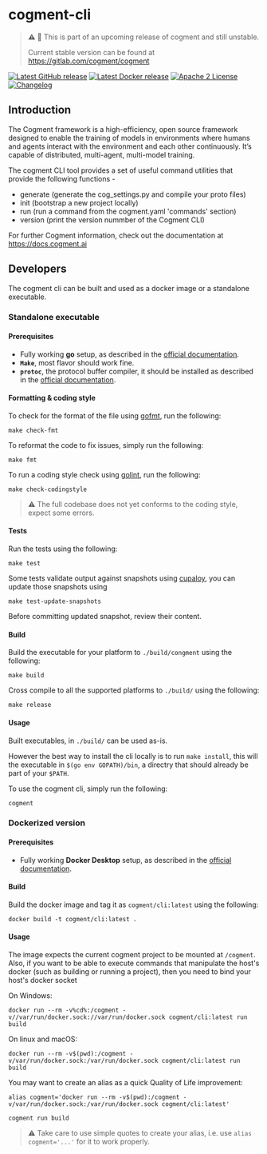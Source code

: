 # cogment-cli

> ⚠️ 🚧 This is part of an upcoming release of cogment and still unstable.
>
> Current stable version can be found at <https://gitlab.com/cogment/cogment>

[![Latest GitHub release](https://img.shields.io/github/v/release/cogment/cogment-cli?label=binary%20release&sort=semver&style=flat-square)](https://github.com/cogment/cogment-cli/releases) [![Latest Docker release](https://img.shields.io/docker/v/cogment/cli?label=docker%20release&sort=semver&style=flat-square)](https://hub.docker.com/r/cogment/cli) [![Apache 2 License](https://img.shields.io/badge/license-Apache%202-green?style=flat-square)](./LICENSE) [![Changelog](https://img.shields.io/badge/-Changelog%20-blueviolet?style=flat-square)](./CHANGELOG.md)

## Introduction

The Cogment framework is a high-efficiency, open source framework designed to enable the training of models in environments where humans and agents interact with the environment and each other continuously. It’s capable of distributed, multi-agent, multi-model training.

The cogment CLI tool provides a set of useful command utilities that
provide the following functions -

- generate (generate the cog_settings.py and compile your proto files)
- init (bootstrap a new project locally)
- run (run a command from the cogment.yaml 'commands' section)
- version (print the version nummber of the Cogment CLI)

For further Cogment information, check out the documentation at <https://docs.cogment.ai>

## Developers

The cogment cli can be built and used as a docker image or a standalone executable.

### Standalone executable

#### Prerequisites

- Fully working **go** setup, as described in the [official documentation](https://golang.org/doc/install).
- **`Make`**, most flavor should work fine.
- **`protoc`**, the protocol buffer compiler, it should be installed as described in the [official documentation](https://github.com/protocolbuffers/protobuf#protocol-compiler-installation).

#### Formatting & coding style

To check for the format of the file using [gofmt](https://golang.org/cmd/gofmt/), run the following:

```shell script
make check-fmt
```

To reformat the code to fix issues, simply run the following:

```shell script
make fmt
```

To run a coding style check using [golint](https://github.com/golang/lint), run the following:

```shell script
make check-codingstyle
```

> ⚠️ The full codebase does not yet conforms to the coding style, expect some errors.

#### Tests

Run the tests using the following:

```shell script
make test
```

Some tests validate output against snapshots using [cupaloy](https://github.com/bradleyjkemp/cupaloy), you can update those snapshots using

```shell script
make test-update-snapshots
```

Before committing updated snapshot, review their content.

#### Build

Build the executable for your platform to `./build/congment` using the following:

```shell script
make build
```

Cross compile to all the supported platforms to `./build/` using the following:

```shell script
make release
```

#### Usage

Built executables, in `./build/` can be used as-is.

However the best way to install the cli locally is to run `make install`, this will the executable in `$(go env GOPATH)/bin`, a directry that should already be part of your `$PATH`.

To use the cogment cli, simply run the following:

```shell script
cogment
```

### Dockerized version

#### Prerequisites

- Fully working **Docker Desktop** setup, as described in the [official documentation](https://www.docker.com/products/docker-desktop).

#### Build

Build the docker image and tag it as `cogment/cli:latest` using the following:

```
docker build -t cogment/cli:latest .
```

#### Usage

The image expects the current cogment project to be mounted at `/cogment`. Also, if you want to be able to execute commands that manipulate the host's docker (such as building or running a project), then you need
to bind your host's docker socket

On Windows:

```shell script
docker run --rm -v%cd%:/cogment -v//var/run/docker.sock://var/run/docker.sock cogment/cli:latest run build
```

On linux and macOS:

```shell script
docker run --rm -v$(pwd):/cogment -v/var/run/docker.sock:/var/run/docker.sock cogment/cli:latest run build
```

You may want to create an alias as a quick Quality of Life improvement:

```shell script
alias cogment='docker run --rm -v$(pwd):/cogment -v/var/run/docker.sock:/var/run/docker.sock cogment/cli:latest'

cogment run build
```

> ⚠️ Take care to use simple quotes to create your alias, i.e. use `alias cogment='...'` for it to work properly.
